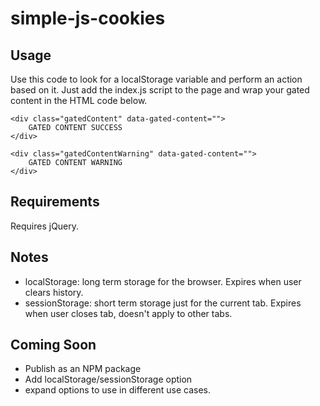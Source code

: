 # simple-js-cookies

## Usage
Use this code to look for a localStorage variable and perform an action based on it.  Just add the index.js script to the page and wrap your gated content in the HTML code below.  

```
<div class="gatedContent" data-gated-content="">
	GATED CONTENT SUCCESS
</div>

<div class="gatedContentWarning" data-gated-content="">
	GATED CONTENT WARNING
</div>
```

## Requirements
Requires jQuery.

## Notes
- localStorage: long term storage for the browser.  Expires when user clears history.
- sessionStorage: short term storage just for the current tab. Expires when user closes tab, doesn't apply to other tabs.

## Coming Soon
- Publish as an NPM package
- Add localStorage/sessionStorage option
- expand options to use in different use cases.